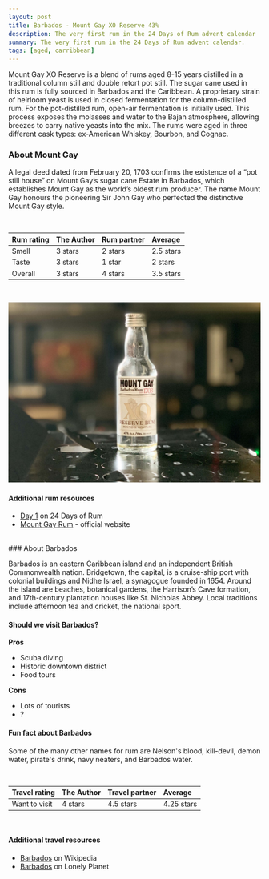 ```yaml
---
layout: post
title: Barbados - Mount Gay XO Reserve 43%
description: The very first rum in the 24 Days of Rum advent calendar
summary: The very first rum in the 24 Days of Rum advent calendar.
tags: [aged, carribbean]
---
```


Mount Gay XO Reserve is a blend of rums aged 8-15 years distilled in a traditional column still and double retort pot still. The sugar cane used in this rum is fully sourced in Barbados and the Caribbean. A proprietary strain of heirloom yeast is used in closed fermentation for the column-distilled rum. For the pot-distilled rum, open-air fermentation is initially used. This process exposes the molasses and water to the Bajan atmosphere, allowing breezes to carry native yeasts into the mix. The rums were aged in three different cask types: ex-American Whiskey, Bourbon, and Cognac.

### About Mount Gay

A legal deed dated from February 20, 1703 confirms the existence of a “pot still house” on Mount Gay’s sugar cane Estate in Barbados, which establishes Mount Gay as the world’s oldest rum producer. The name Mount Gay honours the pioneering Sir John Gay who perfected the distinctive Mount Gay style.

<br>

| Rum rating | The Author | Rum partner | Average |
| :--- | :--- | :--- | :--- |
| Smell | 3 stars | 2 stars | 2.5 stars |
| Taste | 3 stars | 1 star | 2 stars |
| Overall | 3 stars | 4 stars | 3.5 stars |

<br>

![Image of Mount Gay XO 50ml bottle](/assets/img/01-mount-gay.jpg)

#### Additional rum resources
- [Day 1](https://24daysofrum.com/day-1) on 24 Days of Rum
- [Mount Gay Rum](https://www.mountgayrum.com/) - official website

<br>
### About Barbados

Barbados is an eastern Caribbean island and an independent British Commonwealth nation. Bridgetown, the capital, is a cruise-ship port with colonial buildings and Nidhe Israel, a synagogue founded in 1654. Around the island are beaches, botanical gardens, the Harrison’s Cave formation, and 17th-century plantation houses like St. Nicholas Abbey. Local traditions include afternoon tea and cricket, the national sport.

#### Should we visit Barbados?

**Pros**
- Scuba diving
- Historic downtown district
- Food tours

**Cons**
- Lots of tourists
- ?

#### Fun fact about Barbados

Some of the many other names for rum are Nelson's blood, kill-devil, demon water, pirate's drink, navy neaters, and Barbados water.

<br>

| Travel rating | The Author | Travel partner | Average |
| :--- | :--- | :--- | :--- |
| Want to visit | 4 stars | 4.5 stars | 4.25 stars |

<br>

#### Additional travel resources
- [Barbados](https://en.wikipedia.org/wiki/Barbados) on Wikipedia
- [Barbados](https://www.lonelyplanet.com/barbados) on Lonely Planet
